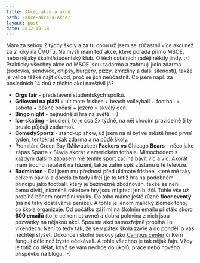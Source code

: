 ```yaml
---
title: Akce, akce a akce
path: /akce-akce-a-akce/
layout: post
date: 2012-09-18
---
```


Mám za sebou 2 týdny školy a za tu dobu už jsem se zúčastnil více akcí než za 2 roky na ČVUTu. Na mysli mám teď akce, které pořádá přímo MSOE, nebo nějaký školní/studentský klub. O těch ostatních raději někdy jindy. :-) Prakticky všechny akce od MSOE jsou zadarmo a zahrnují jídlo zdarma (sodovka, sendviče, chipsy, burgery, pizzy, zmrzliny a další šílenosti), takže je velice těžké najít důvod, proč se jich neúčastnit. Co jsem např. za posledních 14 dnů z těchto akcí navštívil já? 

  * **Orgs fair** \- představení studentských spolků.
  * **Grilování na pláži** \+ ultimate frisbee + beach volleyball + football + sobota + pěkné počasí + jezero = skvělý den.
  * **Bingo night** \- nejnudnější hra na světě. :-)
  * **Ice-skating** \- bruslení, to je cca 2x týdně, na něj chodím pravidelně (i ty brusle půjčují zadarmo).
  * **ComedySportz** \- stand-up show, už jsem na ní byl ve městě hned první týden, tentokrát však zdarma a na půdě školy.
  * Promítání Green Bay (Milwaukee) **Packers** **vs** Chicago **Bears** \- něco jako zápas Sparta x Slavia akorát v americkém fotbale. Mimochodem s každým dalším zápasem mě tenhle sport začíná bavit víc a víc. Akorát mám trochu netalent na házení, takže zatím spíš zůstanu u té televize.
  * **Badminton** \- Dal jsem mu přednost před ultimate frisbee, které mě taky celkem bavilo a docela to tady i frčí (je to totiž hra na podobném principu jako football, který je bezmezně zbožňován, takže se není čemu divit), nicméně raketové hry jsou mi přeci jen bližší.
Tohle vše už probíhá během normální výuky. Do toho máme ještě různé **floor eventy** (na ně taky dostáváme peníze). A tohle je jenom maličký zlomek toho, co škola organizuje. Od počátku září mi na školním emailu přistálo skoro **600 emailů** (to je celkem otravné) a dobrá polovina z nich jsou pozvánky na nějakou akci. Spousta akcí samozřejmě probíhá i o víkendech. Není to tedy tak, že se v pátek škola zavře a do pondělí o vás nechtějí slyšet. Dokonce i školní budovy jako [Campus center](http://blog.miksu.cz/campus-center/) či Kern fungují déle než byste očekávali. A tohle všechno je tak nějak fajn. Vždy je totiž co dělat, když se vám nechce do úkolů, práce nebo nového příspěvku na blogu. :-)

